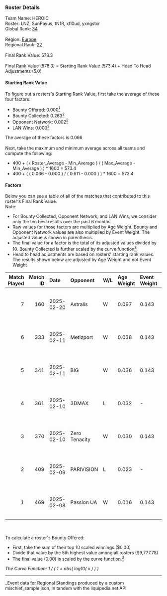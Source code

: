 ### Roster Details<br />
Team Name: HEROIC<br />
Roster: LNZ, SunPayus, tN1R, xfl0ud, yxngstxr<br />
Global Rank: [34](../../standings_global_2025_08_04.md)<br />
<br />
Region: [Europe]( ../../standings_europe_2025_08_04.md)<br />
Regional Rank: [22]( ../../standings_europe_2025_08_04.md)<br />
<br />
Final Rank Value:  578.3<br />
<br />
Final Rank Value (578.3) = Starting Rank Value (573.4) + Head To Head Adjustments (5.0)<br />

#### Starting Rank Value<br />
To figure out a rosters's Starting Rank Value, first take the average of these four factors:<br />
- Bounty Offered: 0.000[<sup>1</sup>](#table2)
- Bounty Collected: 0.263[<sup>2</sup>](#table1)
- Opponent Network: 0.002[<sup>2</sup>](#table1)
- LAN Wins: 0.000[<sup>2</sup>](#table1)

The average of these factors is 0.066<br />
<br />
Next, take the maximum and minimum average across all teams and compute the following:<br />
- 400 + ( ( Roster_Average - Min_Average ) / ( Max_Average - Min_Average ) ) * 1600 = 573.4
- 400 + ( ( 0.066 - 0.000 ) / ( 0.611 - 0.000 ) ) * 1600 = 573.4


#### Factors<br />
Below you can see a table of all of the matches that contributed to this roster's Final Rank Value.<br />
Note:<br />

- For Bounty Collected, Opponent Network, and LAN Wins, we consider only the ten best results over the past 6 months.
- Raw values for those factors are multiplied by Age Weight. Bounty and Opponent Network values are also multiplied by Event Weight. The adjusted value is shown in parenthesis.
- The final value for a factor is the total of its adjusted values divided by 10. Bounty Collected is further scaled by the curve function[<sup>3</sup>](#curveFunction)
- Head to head adjustments are based on rosters' starting rank values. The results shown below are adjusted by Age Weight and not Event Weight
<span id="table1"></span><br />


| Match Played | Match ID | Date       | Opponent      | W/L | Age Weight | Event Weight | Bounty Collected | Opponent Network | LAN Wins  | H2H Adj. | Roster                                |
| -: | -: | :- | :- | :- | :- | :- | :- | :- | :- | -: | :- |
|            7 |      160 | 2025-02-20 | Astralis      | W   | 0.097      | 0.143        | 1.000 (0.014)    | 0.924 (0.013)    | 0 (0.000) |     3.05 | LNZ, SunPayus, tN1R, xfl0ud, yxngstxr |
|            6 |      333 | 2025-02-11 | Metizport     | W   | 0.038      | 0.143        | 0.000 (0.000)    | 0.100 (0.001)    | 0 (0.000) |     0.49 | LNZ, SunPayus, tN1R, xfl0ud, yxngstxr |
|            5 |      341 | 2025-02-11 | BIG           | W   | 0.036      | 0.143        | 0.378 (0.002)    | 0.256 (0.001)    | 0 (0.000) |     1.12 | LNZ, SunPayus, tN1R, xfl0ud, yxngstxr |
|            4 |      361 | 2025-02-10 | 3DMAX         | L   | 0.032      | -            | -                | -                | -         |    -0.01 | LNZ, SunPayus, tN1R, xfl0ud, yxngstxr |
|            3 |      370 | 2025-02-10 | Zero Tenacity | W   | 0.030      | 0.143        | 0.000 (0.000)    | 0.105 (0.000)    | 0 (0.000) |     0.39 | LNZ, SunPayus, tN1R, xfl0ud, yxngstxr |
|            2 |      409 | 2025-02-09 | PARIVISION    | L   | 0.023      | -            | -                | -                | -         |    -0.37 | LNZ, SunPayus, tN1R, xfl0ud, yxngstxr |
|            1 |      469 | 2025-02-08 | Passion UA    | W   | 0.016      | 0.143        | 0.013 (0.000)    | 0.092 (0.000)    | 0 (0.000) |     0.29 | LNZ, SunPayus, tN1R, xfl0ud, yxngstxr |

<br />
<span id="table2"></span><br />
To calculate a roster's Bounty Offered:<br />

- First, take the sum of their top 10 scaled winnings ($0.00)
- Divide that value by the 5th highest value among all rosters ($9,777.78)
- The final value (0.00) is scaled by the curve function.[<sup>3</sup>](#curveFunction)

<span id="curveFunction"></span>_The Curve Function: 1 / ( 1 + abs( log10( x ) ) )_<br />

---
_Event data for Regional Standings produced by a custom mischief_sample.json, in tandem with the liquipedia.net API<br />
